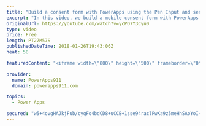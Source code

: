 ```yaml
---
title: "Build a consent form with PowerApps using the Pen Input and send it as an email attachment"
excerpt: "In this video, we build a mobile consent form with PowerApps to help teach some of its core concepts including how to send the Pen Input as an email attachment.  Video on customizing this form with popups and conditional formatting https://www.youtube.com/watch?v=IvapIsBbM-U  Video on sending an email"
originalUrl: https://youtube.com/watch?v=ycPO7Y3Cyu0
type: video
price: Free
length: PT27M57S
publishedDateTime: 2018-01-26T19:43:06Z
heat: 58

featuredContent: "<iframe width=\"800\" height=\"500\" frameborder=\"0\" src=\"https://www.youtube.com/embed/ycPO7Y3Cyu0\" allow=\"accelerometer; autoplay; encrypted-media; gyroscope; picture-in-picture\" allowfullscreen></iframe>"

provider:
  name: PowerApps911
  domain: powerapps911.com

topics:
  - Power Apps

secured: "w5+4ovgHAJkjFub/cyqFo4bdCD8+uCCB+1sse94raclPwKa9z5meHhSAoYoI+Mc7KrsqZzL2lLBRQyEtbnAF5sT85wlajiIdyQOxuty/ExUY6s1eh3qAXHyN+RFxay8XvUlgQ9S5FRQRRoiqrQlEx1ulYSKbxmjwclUXo1d8SwnkaBqly8IXZH4F1dNdL0X0iYEHFECWVVQYW7E4ZDJqodmxXPhRq6xmuT7iZPFBdnWeguoz5nHA5CfcfK7xjvFqjM1XUJ/NCly1rnjslZxoSh34taFGc5RbJzT9SXTcGwC1wm2W5vqG2AnQQCnrf/GlpfIw9pNBF+Wl07Dh9OzbfrdjtR6fdhbCCswuMhA/qd9uKbfDVm3aaWdloBqRN1GLN3kP3abRcU94Pm5Nf7fNJQ==;waJzbhCaWw5m5t4Z4f83nA=="
---
```


